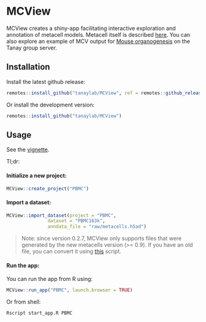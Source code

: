 
<!-- README.md is generated from README.Rmd. Please edit that file -->

# MCView

<!-- badges: start -->

<!-- badges: end -->

MCView creates a shiny-app facilitating interactive exploration and
annotation of metacell models. Metacell itself is described
[here](https://pypi.org/project/metacells/). You can also explore an
example of MCV output for [Mouse
organogenesis](https://apps.tanaylab.com/MCV/mm_gastru/) on the Tanay
group server.

## Installation

Install the latest github release:

``` r
remotes::install_github("tanaylab/MCView", ref = remotes::github_release())
```

Or install the development version:

``` r
remotes::install_github("tanaylab/MCView")
```

## Usage

See the
[vignette](https://tanaylab.github.io/MCView/articles/MCView.html).

Tl;dr:

#### Initialize a new project:

``` r
MCView::create_project("PBMC")
```

#### Import a dataset:

``` r
MCView::import_dataset(project = "PBMC", 
               dataset = "PBMC163k", 
               anndata_file = "raw/metacells.h5ad")
```

> Note: since version 0.2.7, MCView only supports files that were
> generated by the new metacells version (\>= 0.9). If you have an old
> file, you can convert it using
> [this](https://github.com/tanaylab/metacells/blob/master/bin/convert_0.8_to_0.9.py)
> script.

#### Run the app:

You can run the app from R using:

``` r
MCView::run_app("PBMC", launch.browser = TRUE)
```

Or from shell:

``` bash
Rscript start_app.R PBMC
```
